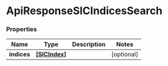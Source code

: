 # ApiResponseSICIndicesSearch

### Properties
Name | Type | Description | Notes
------------ | ------------- | ------------- | -------------
**indices** | [**[SICIndex]**](SICIndex.md) |  | [optional] 



